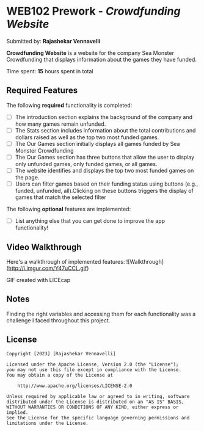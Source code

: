 # WEB102 Prework - *Crowdfunding Website*

Submitted by: **Rajashekar Vennavelli**

**Crowdfunding Website** is a website for the company Sea Monster Crowdfunding that displays information about the games they have funded.

Time spent: **15** hours spent in total

## Required Features

The following **required** functionality is completed:

* [ ] The introduction section explains the background of the company and how many games remain unfunded.
* [ ] The Stats section includes information about the total contributions and dollars raised as well as the top two most funded games.
* [ ] The Our Games section initially displays all games funded by Sea Monster Crowdfunding
* [ ] The Our Games section has three buttons that allow the user to display only unfunded games, only funded games, or all games.
* [ ] The website identifies and displays the top two most funded games on the page.
* [ ] Users can filter games based on their funding status using buttons (e.g., funded, unfunded, all).Clicking on these buttons triggers the display of games that match the selected filter

The following **optional** features are implemented:

* [ ] List anything else that you can get done to improve the app functionality!

## Video Walkthrough

Here's a walkthrough of implemented features:
![Walkthrough] (http://i.imgur.com/Y47uCCL.gif)


<!-- Replace this with whatever GIF tool you used! -->
GIF created with LICEcap 


## Notes

Finding the right variables and accessing them for each functionality was a challenge I faced throughout this project.

## License

    Copyright [2023] [Rajashekar Vennavelli]

    Licensed under the Apache License, Version 2.0 (the "License");
    you may not use this file except in compliance with the License.
    You may obtain a copy of the License at

        http://www.apache.org/licenses/LICENSE-2.0

    Unless required by applicable law or agreed to in writing, software
    distributed under the License is distributed on an "AS IS" BASIS,
    WITHOUT WARRANTIES OR CONDITIONS OF ANY KIND, either express or implied.
    See the License for the specific language governing permissions and
    limitations under the License.
